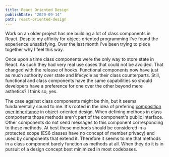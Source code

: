 ```yaml
---
title: React Oriented Design
publishDate: "2020-09-14"
path: react-oriented-design
---
```


Work on an older project has me building a lot of class components in React. Despite my affinity for object-oriented programming I've found the experience unsatisfying. Over the last month I've been trying to piece together why I feel this way.

Once upon a time class components were the only way to store state in React. As such they had very real use cases that could not be avoided. That changed with the release of hooks. Functional components now have just as much authority over state and lifecycle as their class counterparts. Still, functional and class components have the same capabilities so should developers have a preference for one over the other beyond mere asthetics? I think so, yes.

The case against class components might be thin, but it seems fundamentally sound to me. It's rooted in the idea of prefering [composition over inheritance][coi] in object-oriented design. When defining methods in class components those methods aren't part of the component's public interface. Other components do not send messages to this component corresponding to these methods. At best these methods should be considered in a protected scope (ES6 classes have no concept of member privacy) and used by components that extend it. Therefore it seems to me that methods in a class component barely function as methods at all. When they do it is in pursuit of a design concept best minimized in most codebases.

[coi]: https://en.wikipedia.org/wiki/Composition_over_inheritance

